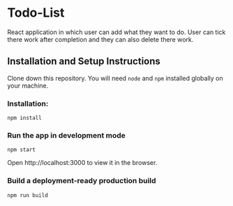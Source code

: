 # Todo-List
React application in which user can add what they want to do. User can tick there work after completion and they can also delete there work.

## Installation and Setup Instructions
Clone down this repository. You will need `node` and `npm` installed globally on your machine.

### Installation:

`npm install`

### Run the app in development mode
`npm start`

Open http://localhost:3000 to view it in the browser.

### Build a deployment-ready production build
`npm run build`
